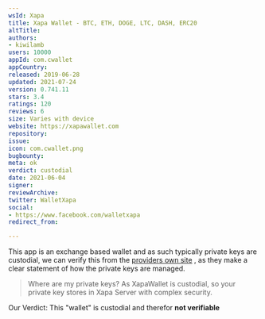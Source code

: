 ```yaml
---
wsId: Xapa
title: Xapa Wallet - BTC, ETH, DOGE, LTC, DASH, ERC20
altTitle: 
authors:
- kiwilamb
users: 10000
appId: com.cwallet
appCountry: 
released: 2019-06-28
updated: 2021-07-24
version: 0.741.11
stars: 3.4
ratings: 120
reviews: 6
size: Varies with device
website: https://xapawallet.com
repository: 
issue: 
icon: com.cwallet.png
bugbounty: 
meta: ok
verdict: custodial
date: 2021-06-04
signer: 
reviewArchive: 
twitter: WalletXapa
social:
- https://www.facebook.com/walletxapa
redirect_from: 

---
```


This app is an exchange based wallet and as such typically private keys are custodial, we can verify this from the [providers own site](https://xapawallet.com/#1603507874611-a20bac97-a1d1) , as they make a clear statement of how the private keys are managed.

> Where are my private keys?
> As XapaWallet is custodial, so your private key stores in Xapa Server with complex security.

Our Verdict: This "wallet" is custodial and therefor **not verifiable**

